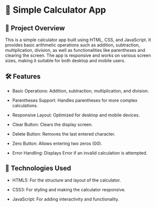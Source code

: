 # 🚀 Simple Calculator App

## 📄 Project Overview

This is a simple calculator app built using HTML, CSS, and JavaScript. It provides basic arithmetic operations such as addition, subtraction, multiplication, division, as well as functionalities like parentheses and clearing the screen. The app is responsive and works on various screen sizes, making it suitable for both desktop and mobile users.

## 🛠️ Features

- Basic Operations: Addition, subtraction, multiplication, and division.

- Parentheses Support: Handles parentheses for more complex calculations.

- Responsive Layout: Optimized for desktop and mobile devices.

- Clear Button: Clears the display screen.

- Delete Button: Removes the last entered character.

- Zero Button: Allows entering two zeros (00).

- Error Handling: Displays Error if an invalid calculation is attempted.

## 🎨 Technologies Used

- HTML5: For the structure and layout of the calculator.

- CSS3: For styling and making the calculator responsive.

- JavaScript: For adding interactivity and functionality.
